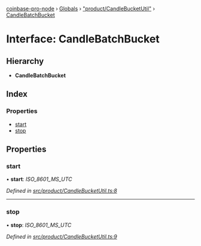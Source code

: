 [coinbase-pro-node](../README.md) › [Globals](../globals.md) › ["product/CandleBucketUtil"](../modules/_product_candlebucketutil_.md) › [CandleBatchBucket](_product_candlebucketutil_.candlebatchbucket.md)

# Interface: CandleBatchBucket

## Hierarchy

- **CandleBatchBucket**

## Index

### Properties

- [start](_product_candlebucketutil_.candlebatchbucket.md#start)
- [stop](_product_candlebucketutil_.candlebatchbucket.md#stop)

## Properties

### start

• **start**: _ISO_8601_MS_UTC_

_Defined in [src/product/CandleBucketUtil.ts:8](https://github.com/bennyn/coinbase-pro-node/blob/1656a9e/src/product/CandleBucketUtil.ts#L8)_

---

### stop

• **stop**: _ISO_8601_MS_UTC_

_Defined in [src/product/CandleBucketUtil.ts:9](https://github.com/bennyn/coinbase-pro-node/blob/1656a9e/src/product/CandleBucketUtil.ts#L9)_
